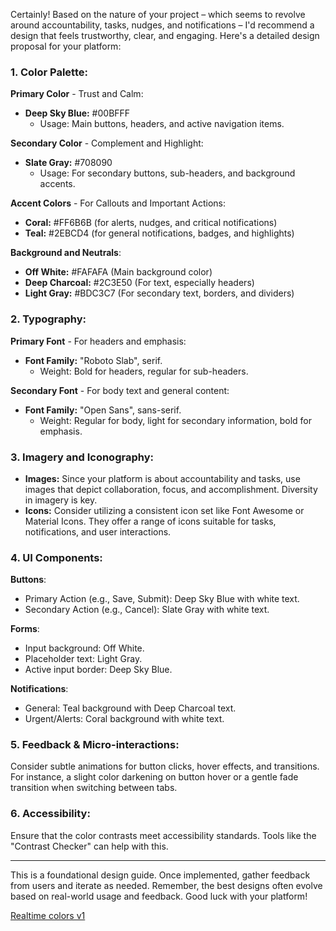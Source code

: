 Certainly! Based on the nature of your project – which seems to revolve around accountability, tasks, nudges, and notifications – I'd recommend a design that feels trustworthy, clear, and engaging. Here's a detailed design proposal for your platform:

### 1. **Color Palette**:

**Primary Color** - Trust and Calm:
- **Deep Sky Blue:** #00BFFF 
  - Usage: Main buttons, headers, and active navigation items.

**Secondary Color** - Complement and Highlight:
- **Slate Gray:** #708090
  - Usage: For secondary buttons, sub-headers, and background accents.

**Accent Colors** - For Callouts and Important Actions:
- **Coral:** #FF6B6B (for alerts, nudges, and critical notifications)
- **Teal:** #2EBCD4 (for general notifications, badges, and highlights)

**Background and Neutrals**:
- **Off White:** #FAFAFA (Main background color)
- **Deep Charcoal:** #2C3E50 (For text, especially headers)
- **Light Gray:** #BDC3C7 (For secondary text, borders, and dividers)

### 2. **Typography**:

**Primary Font** - For headers and emphasis:
- **Font Family:** "Roboto Slab", serif.
  - Weight: Bold for headers, regular for sub-headers.

**Secondary Font** - For body text and general content:
- **Font Family:** "Open Sans", sans-serif.
  - Weight: Regular for body, light for secondary information, bold for emphasis.

### 3. **Imagery and Iconography**:
- **Images:** Since your platform is about accountability and tasks, use images that depict collaboration, focus, and accomplishment. Diversity in imagery is key.
- **Icons:** Consider utilizing a consistent icon set like Font Awesome or Material Icons. They offer a range of icons suitable for tasks, notifications, and user interactions.

### 4. **UI Components**:

**Buttons**:
- Primary Action (e.g., Save, Submit): Deep Sky Blue with white text.
- Secondary Action (e.g., Cancel): Slate Gray with white text.

**Forms**:
- Input background: Off White.
- Placeholder text: Light Gray.
- Active input border: Deep Sky Blue.

**Notifications**:
- General: Teal background with Deep Charcoal text.
- Urgent/Alerts: Coral background with white text.

### 5. **Feedback & Micro-interactions**:
Consider subtle animations for button clicks, hover effects, and transitions. For instance, a slight color darkening on button hover or a gentle fade transition when switching between tabs.

### 6. **Accessibility**:
Ensure that the color contrasts meet accessibility standards. Tools like the "Contrast Checker" can help with this.

---

This is a foundational design guide. Once implemented, gather feedback from users and iterate as needed. Remember, the best designs often evolve based on real-world usage and feedback. Good luck with your platform!

[Realtime colors v1](https://www.realtimecolors.com/?colors=afc1d4-0e1d20-00bfff-162d32-30bcd5&fonts=Roboto%20Slab-Poppins)
